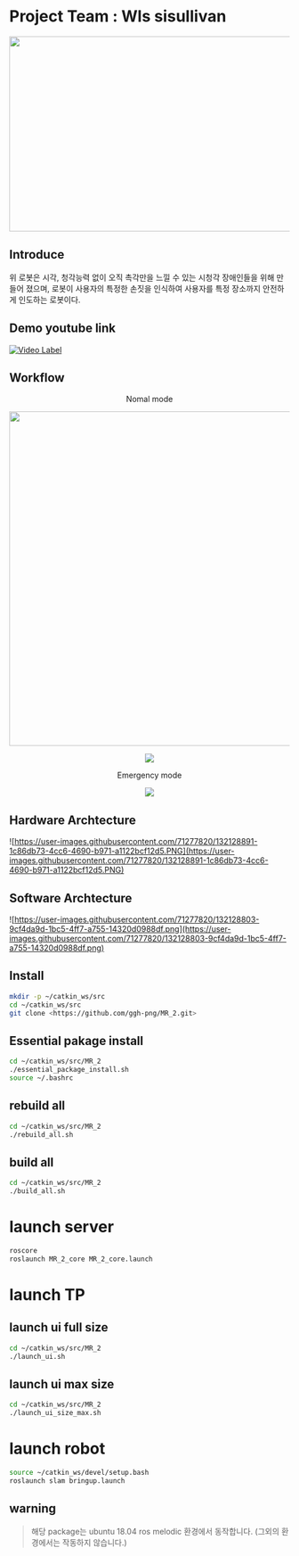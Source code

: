 []()

# Project Team : Wls sisullivan

<p align="center">
  <img width="700" height="350" src="https://user-images.githubusercontent.com/71277820/132127880-b20c1869-dfa0-4aea-ad04-9a5fe2b14d9d.PNG">
</p>


## Introduce

위 로봇은 시각, 청각능력 없이 오직 촉각만을 느낄 수 있는 시청각 장애인들을 위해 만들어 졌으며, 로봇이 사용자의 특정한 손짓을 인식하여 사용자를 특정 장소까지 안전하게 인도하는 로봇이다.

## Demo youtube link

[![Video Label](https://user-images.githubusercontent.com/71277820/161438131-49853121-f4f7-4918-919d-9333d6604514.png)](https://www.youtube.com/watch?v=FCpgLseV2Cw)

## Workflow

<p align="center">
  Nomal mode
  
</p>

<p align="center">
  <img width="1000" height="600" src="https://user-images.githubusercontent.com/71277820/163652354-a470be97-49c0-463b-8ef9-87be65297443.png">
</p>

<p align="center">
  <img src="https://user-images.githubusercontent.com/71277820/132127678-ddb22169-bbcf-41c4-a4d3-b42b810b9990.PNG">
</p>

<p align="center">
   Emergency mode
  
  
</p>

<p align="center">
  <img src="https://user-images.githubusercontent.com/71277820/132127679-26793a11-db7d-486e-ba1f-610323179d84.PNG">
</p>


## Hardware Archtecture


![https://user-images.githubusercontent.com/71277820/132128891-1c86db73-4cc6-4690-b971-a1122bcf12d5.PNG](https://user-images.githubusercontent.com/71277820/132128891-1c86db73-4cc6-4690-b971-a1122bcf12d5.PNG)

## Software Archtecture

![https://user-images.githubusercontent.com/71277820/132128803-9cf4da9d-1bc5-4ff7-a755-14320d0988df.png](https://user-images.githubusercontent.com/71277820/132128803-9cf4da9d-1bc5-4ff7-a755-14320d0988df.png)

## Install

```bash
mkdir -p ~/catkin_ws/src
cd ~/catkin_ws/src
git clone <https://github.com/ggh-png/MR_2.git>

```

## Essential pakage install

```bash
cd ~/catkin_ws/src/MR_2
./essential_package_install.sh
source ~/.bashrc

```

## rebuild all

```bash
cd ~/catkin_ws/src/MR_2
./rebuild_all.sh

```

## build all

```bash
cd ~/catkin_ws/src/MR_2
./build_all.sh

```

# launch server

```bash
roscore
roslaunch MR_2_core MR_2_core.launch

```

# launch TP

## launch ui full size

```bash
cd ~/catkin_ws/src/MR_2
./launch_ui.sh

```

## launch ui max size

```bash
cd ~/catkin_ws/src/MR_2
./launch_ui_size_max.sh

```

# launch robot

```bash
source ~/catkin_ws/devel/setup.bash
roslaunch slam bringup.launch

```

## warning

> 해당 package는 ubuntu 18.04 ros melodic 환경에서 동작합니다.
(그외의 환경에서는 작동하지 않습니다.)
>
